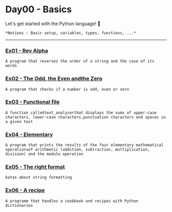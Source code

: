 # Day00 - Basics

Let's get started with the Python language! 🐍

    *Notions : Basic setup, variables, types, functions, ...*

***

### [Ex01 - Rev Alpha](ex01/)
    
    A program that reverses the order of a string and the case of its words

### [Ex02 - The Odd, the Even andthe Zero](ex02/)

    A program that checks if a number is odd, even or zero

### [Ex03 - Functional file](ex03/)

    A function calledtext_analyzerthat displays the sums of upper-case characters, lower-case characters,punctuation characters and spaces in a given text

### [Ex04 - Elementary](ex04/)

    A program that prints the results of the four elementary mathematical operationsof arithmetic (addition, subtraction, multiplication, division) and the modulo operation   

### [Ex05 - The right format](ex05/)

    katas about string formatting

### [Ex06 - A recipe](ex06/)

    A programm that handles a cookbook and recipes with Python dictionaries